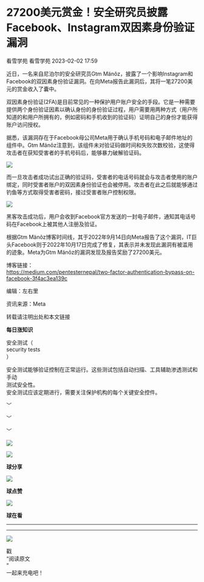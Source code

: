 #  27200美元赏金！安全研究员披露Facebook、Instagram双因素身份验证漏洞   
看雪学苑  看雪学苑   2023-02-02 17:59  
  
近日，一名来自尼泊尔的安全研究员Gtm Mänôz，披露了一个影响Instagram和Facebook的双因素身份验证漏洞。在向Meta报告此漏洞后，其将一笔27200美元的赏金收入了囊中。  
  
  
双因素身份验证(2FA)是目前常见的一种保护用户账户安全的手段。它是一种需要提供两个身份验证因素以确认身份的身份验证过程，用户需要用两种方式（用户所知道的和用户所拥有的，例如密码和手机收到的验证码）证明自己的身份才能获得账户访问授权。  
  
  
据悉，该漏洞存在于Facebook母公司Meta用于确认手机号码和电子邮件地址的组件中。Gtm Mänôz注意到，该组件未对验证码做时间和失败次数校验，这使得攻击者在获知受害者的手机号码后，能够暴力破解验证码。  
  
  
![](https://mmbiz.qpic.cn/sz_mmbiz_jpg/1UG7KPNHN8HnIIRLfPJb8T8NMAe0AwvibHlVt8PtIE86yPd1PGE7v1cr5lwBnWY3RjJHicWEIwwTjccyhRxrG0Sw/640?wx_fmt=jpeg "")  
  
  
而一旦攻击者成功试出正确的验证码，受害者的电话号码就会与攻击者使用的账户绑定，同时受害者账户的双因素身份验证也会被停用。攻击者在此之后就能够通过钓鱼等方式取得受害者密码，接过受害者账户控制权限。  
  
![](https://mmbiz.qpic.cn/sz_mmbiz_jpg/1UG7KPNHN8HnIIRLfPJb8T8NMAe0Awvibr8Qb7xGRLXNEvAX3qGvBVMGuqJNM8pvVhSaZWH7iagA7nODWzyohy5Q/640?wx_fmt=jpeg "")  
  
  
黑客攻击成功后，用户会收到Facebook官方发送的一封电子邮件，通知其电话号码在Facebook上被其他人注册及验证。  
  
  
根据Gtm Mänôz博客时间线，其于2022年9月14日向Meta报告了这个漏洞，IT巨头Facebook则于2022年10月17日完成了修复，其表示并未发现此漏洞有被滥用的迹象。Meta为Gtm Mänôz的漏洞发现及报告奖励了27200美元。  
  
  
博客链接：  
https://medium.com/pentesternepal/two-factor-authentication-bypass-on-facebook-3f4ac3ea139c  
  
  
  
编辑：左右里  
  
资讯来源：Meta  
  
转载请注明出处和本文链接  
  
  
**每日涨知识**  
  
安全测试（  
security tests  
）  
  
安全测试能够验证控制在正常运行。这些测试包括自动扫描、工具辅助渗透测试和手动  
测试安全性。  
安全测试应该定期进行，需要关注保护机构的每个关键安全控件。  
  
  
﹀  
  
﹀  
  
﹀  
  
  
  
![](https://mmbiz.qpic.cn/mmbiz_jpg/Uia4617poZXP96fGaMPXib13V1bJ52yHq9ycD9Zv3WhiaRb2rKV6wghrNa4VyFR2wibBVNfZt3M5IuUiauQGHvxhQrA/640?wx_fmt=jpeg "")  
  
![](https://mmbiz.qpic.cn/sz_mmbiz_gif/1UG7KPNHN8E9S6vNnUMRCOictT4PicNGMgHmsIkOvEno4oPVWrhwQCWNRTquZGs2ZLYic8IJTJBjxhWVoCa47V9Rw/640?wx_fmt=gif "")  
  
**球分享**  
  
![](https://mmbiz.qpic.cn/sz_mmbiz_gif/1UG7KPNHN8E9S6vNnUMRCOictT4PicNGMgHmsIkOvEno4oPVWrhwQCWNRTquZGs2ZLYic8IJTJBjxhWVoCa47V9Rw/640?wx_fmt=gif "")  
  
**球点赞**  
  
![](https://mmbiz.qpic.cn/sz_mmbiz_gif/1UG7KPNHN8E9S6vNnUMRCOictT4PicNGMgHmsIkOvEno4oPVWrhwQCWNRTquZGs2ZLYic8IJTJBjxhWVoCa47V9Rw/640?wx_fmt=gif "")  
  
**球在看**  
  
****  
****  
  
![](https://mmbiz.qpic.cn/mmbiz_gif/1UG7KPNHN8FxuBNT7e2ZEfQZgBuH2GkFjvK4tzErD5Q56kwaEL0N099icLfx1ZvVvqzcRG3oMtIXqUz5T9HYKicA/640?wx_fmt=gif "")  
  
戳  
“阅读原文  
”  
一起来充电吧！  
  
